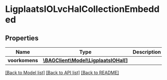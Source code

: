 # LigplaatsIOLvcHalCollectionEmbedded

## Properties
Name | Type | Description | Notes
------------ | ------------- | ------------- | -------------
**voorkomens** | [**\BAGClient\Model\LigplaatsIOHal[]**](LigplaatsIOHal.md) |  | [optional] 

[[Back to Model list]](../../README.md#documentation-for-models) [[Back to API list]](../../README.md#documentation-for-api-endpoints) [[Back to README]](../../README.md)

